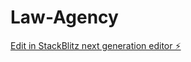 # Law-Agency

[Edit in StackBlitz next generation editor ⚡️](https://stackblitz.com/~/github.com/Adekunes/Law-Agency)